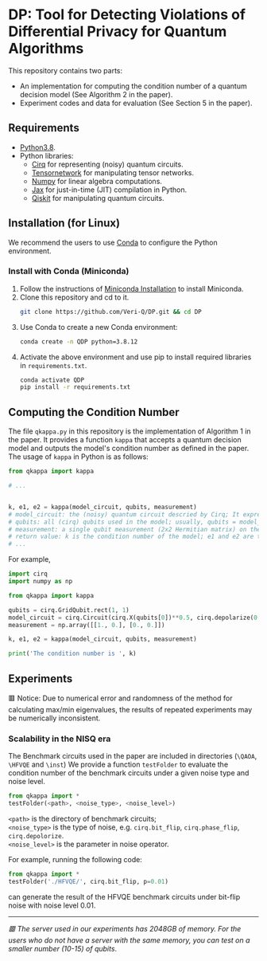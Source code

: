 # DP: Tool for Detecting Violations of Differential Privacy for Quantum Algorithms

This repository contains two parts:
- An implementation for computing the condition number of a quantum decision model (See Algorithm 2 in the paper).
- Experiment codes and data for evaluation (See Section 5 in the paper).

## Requirements ##

- [Python3.8](https://www.python.org/).
- Python libraries: 
    * [Cirq](https://quantumai.google/cirq) for representing (noisy) quantum circuits.
    * [Tensornetwork](https://github.com/google/tensornetwork) for manipulating tensor networks.
    * [Numpy](https://numpy.org/) for linear algebra computations.
    * [Jax](https://github.com/google/jax) for just-in-time (JIT) compilation in Python.
    * [Qiskit](https://qiskit.org/) for manipulating quantum circuits.

## Installation (for Linux) ##

We recommend the users to use [Conda](https://docs.conda.io/en/latest/) to configure the Python environment.

### Install with Conda (Miniconda) ###
1. Follow the instructions of [Miniconda Installation](https://conda.io/projects/conda/en/latest/user-guide/install/index.html) to install Miniconda.
2. Clone this repository and cd to it.
    ```bash
    git clone https://github.com/Veri-Q/DP.git && cd DP
    ```
3. Use Conda to create a new Conda environment:
    ```bash
    conda create -n QDP python=3.8.12
    ```
4. Activate the above environment and use pip to install required libraries in `requirements.txt`.
    ```bash
    conda activate QDP
    pip install -r requirements.txt
    ```

## Computing the Condition Number ##

The file `qkappa.py` in this repository is the implementation of Algorithm 1 in the paper. It provides a function `kappa` that accepts a quantum decision model and outputs the model's condition number as defined in the paper. The usage of `kappa` in Python is as follows:
```python
from qkappa import kappa

# ...


k, e1, e2 = kappa(model_circuit, qubits, measurement)
# model_circuit: the (noisy) quantum circuit descried by Cirq; It expresses the super-operator $\mathcal{E}$ in the quantum decision model.
# qubits: all (cirq) qubits used in the model; usually, qubits = model_circuit.all_qubits()
# measurement: a single qubit measurement (2x2 Hermitian matrix) on the last one of all qubits in the model; It expresses the measurement $M$ at the end of the model.
# return value: k is the condition number of the model; e1 and e2 are the max/min eigenvalues.
# ...
```

For example,

```python
import cirq
import numpy as np

from qkappa import kappa

qubits = cirq.GridQubit.rect(1, 1)
model_circuit = cirq.Circuit(cirq.X(qubits[0])**0.5, cirq.depolarize(0.01)(qubits[0]))
measurement = np.array([[1., 0.], [0., 0.]])

k, e1, e2 = kappa(model_circuit, qubits, measurement)

print('The condition number is ', k)
```

## Experiments ##

🟥 Notice: Due to numerical error and randomness of the method for calculating max/min eigenvalues, the results of repeated experiments may be numerically inconsistent. 

###  Scalability in the NISQ era ###

The Benchmark circuits used in the paper are included in directories (`\QAOA`, `\HFVQE` and `\inst`)
We provide a function `testFolder` to evaluate the condition number of the benchmark circuits under a given noise type and noise level.

```python
from qkappa import *
testFolder(<path>, <noise_type>, <noise_level>)
```
`<path>` is the directory of benchmark circuits;  
`<noise_type>` is the type of noise, e.g. `cirq.bit_flip`, `cirq.phase_flip`, `cirq.depolorize`.  
`<noise_level>` is the parameter in noise operator.

For example, running the following code:
```python
from qkappa import *
testFolder('./HFVQE/', cirq.bit_flip, p=0.01)
```
can generate the result of the HFVQE benchmark circuits under bit-flip noise with noise level 0.01.

---
*🟥 The server used in our experiments has 2048GB of memory. For the users who do not have a server with the same memory, you can test on a smaller number (10-15) of qubits*.
